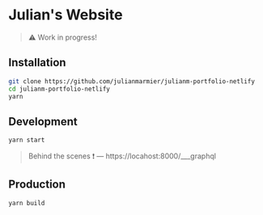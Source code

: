 # Julian's Website

> ⚠️ Work in progress!

## Installation
```bash
git clone https://github.com/julianmarmier/julianm-portfolio-netlify
cd julianm-portfolio-netlify
yarn
```

## Development
```bash
yarn start
```

> Behind the scenes ❗ — https://locahost:8000/___graphql

## Production
```bash
yarn build
```

